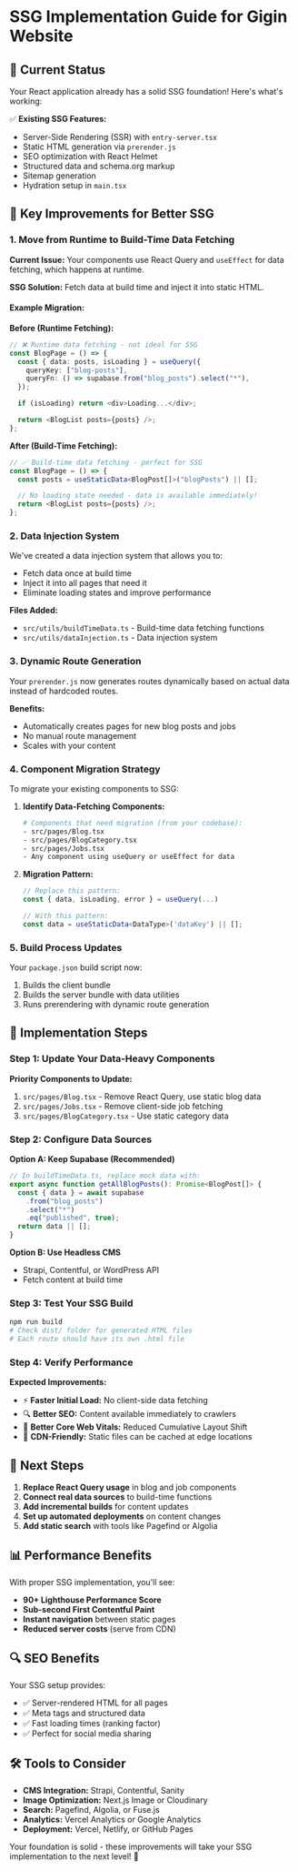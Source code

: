 # SSG Implementation Guide for Gigin Website

## 🎯 Current Status

Your React application already has a solid SSG foundation! Here's what's working:

✅ **Existing SSG Features:**

- Server-Side Rendering (SSR) with `entry-server.tsx`
- Static HTML generation via `prerender.js`
- SEO optimization with React Helmet
- Structured data and schema.org markup
- Sitemap generation
- Hydration setup in `main.tsx`

## 🚀 Key Improvements for Better SSG

### 1. **Move from Runtime to Build-Time Data Fetching**

**Current Issue:** Your components use React Query and `useEffect` for data fetching, which happens at runtime.

**SSG Solution:** Fetch data at build time and inject it into static HTML.

#### Example Migration:

**Before (Runtime Fetching):**

```typescript
// ❌ Runtime data fetching - not ideal for SSG
const BlogPage = () => {
  const { data: posts, isLoading } = useQuery({
    queryKey: ["blog-posts"],
    queryFn: () => supabase.from("blog_posts").select("*"),
  });

  if (isLoading) return <div>Loading...</div>;

  return <BlogList posts={posts} />;
};
```

**After (Build-Time Fetching):**

```typescript
// ✅ Build-time data fetching - perfect for SSG
const BlogPage = () => {
  const posts = useStaticData<BlogPost[]>("blogPosts") || [];

  // No loading state needed - data is available immediately!
  return <BlogList posts={posts} />;
};
```

### 2. **Data Injection System**

We've created a data injection system that allows you to:

- Fetch data once at build time
- Inject it into all pages that need it
- Eliminate loading states and improve performance

**Files Added:**

- `src/utils/buildTimeData.ts` - Build-time data fetching functions
- `src/utils/dataInjection.ts` - Data injection system

### 3. **Dynamic Route Generation**

Your `prerender.js` now generates routes dynamically based on actual data instead of hardcoded routes.

**Benefits:**

- Automatically creates pages for new blog posts and jobs
- No manual route management
- Scales with your content

### 4. **Component Migration Strategy**

To migrate your existing components to SSG:

1. **Identify Data-Fetching Components:**

   ```bash
   # Components that need migration (from your codebase):
   - src/pages/Blog.tsx
   - src/pages/BlogCategory.tsx
   - src/pages/Jobs.tsx
   - Any component using useQuery or useEffect for data
   ```

2. **Migration Pattern:**

   ```typescript
   // Replace this pattern:
   const { data, isLoading, error } = useQuery(...)

   // With this pattern:
   const data = useStaticData<DataType>('dataKey') || [];
   ```

### 5. **Build Process Updates**

Your `package.json` build script now:

1. Builds the client bundle
2. Builds the server bundle with data utilities
3. Runs prerendering with dynamic route generation

## 🔧 Implementation Steps

### Step 1: Update Your Data-Heavy Components

**Priority Components to Update:**

1. `src/pages/Blog.tsx` - Remove React Query, use static blog data
2. `src/pages/Jobs.tsx` - Remove client-side job fetching
3. `src/pages/BlogCategory.tsx` - Use static category data

### Step 2: Configure Data Sources

**Option A: Keep Supabase (Recommended)**

```typescript
// In buildTimeData.ts, replace mock data with:
export async function getAllBlogPosts(): Promise<BlogPost[]> {
  const { data } = await supabase
    .from("blog_posts")
    .select("*")
    .eq("published", true);
  return data || [];
}
```

**Option B: Use Headless CMS**

- Strapi, Contentful, or WordPress API
- Fetch content at build time

### Step 3: Test Your SSG Build

```bash
npm run build
# Check dist/ folder for generated HTML files
# Each route should have its own .html file
```

### Step 4: Verify Performance

**Expected Improvements:**

- ⚡ **Faster Initial Load:** No client-side data fetching
- 🔍 **Better SEO:** Content available immediately to crawlers
- 📱 **Better Core Web Vitals:** Reduced Cumulative Layout Shift
- 🚀 **CDN-Friendly:** Static files can be cached at edge locations

## 🎯 Next Steps

1. **Replace React Query usage** in blog and job components
2. **Connect real data sources** to build-time functions
3. **Add incremental builds** for content updates
4. **Set up automated deployments** on content changes
5. **Add static search** with tools like Pagefind or Algolia

## 📊 Performance Benefits

With proper SSG implementation, you'll see:

- **90+ Lighthouse Performance Score**
- **Sub-second First Contentful Paint**
- **Instant navigation** between static pages
- **Reduced server costs** (serve from CDN)

## 🔍 SEO Benefits

Your SSG setup provides:

- ✅ Server-rendered HTML for all pages
- ✅ Meta tags and structured data
- ✅ Fast loading times (ranking factor)
- ✅ Perfect for social media sharing

## 🛠️ Tools to Consider

- **CMS Integration:** Strapi, Contentful, Sanity
- **Image Optimization:** Next.js Image or Cloudinary
- **Search:** Pagefind, Algolia, or Fuse.js
- **Analytics:** Vercel Analytics or Google Analytics
- **Deployment:** Vercel, Netlify, or GitHub Pages

Your foundation is solid - these improvements will take your SSG implementation to the next level! 🚀
